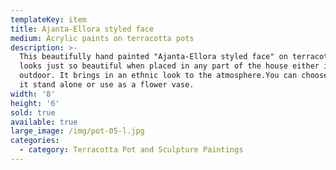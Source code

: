 ```yaml
---
templateKey: item
title: Ajanta-Ellora styled face
medium: Acrylic paints on terracotta pots
description: >-
  This beautifully hand painted "Ajanta-Ellora styled face" on terracotta pot
  looks just so beautiful when placed in any part of the house either indoor or
  outdoor. It brings in an ethnic look to the atmosphere.You can choose to keep
  it stand alone or use as a flower vase.
width: '8'
height: '6'
sold: true
available: true
large_image: /img/pot-05-l.jpg
categories:
  - category: Terracotta Pot and Sculpture Paintings
---
```


